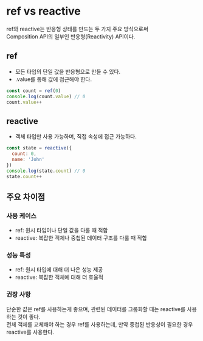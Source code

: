 # ref vs reactive
ref와 reactive는 반응형 상태를 만드는 두 가지 주요 방식으로써 <br>
Composition API의 일부인 반응형(Reactivity) API이다.

## ref
+ 모든 타입의 단일 값을 반응형으로 만들 수 있다.
+ .value를 통해 값에 접근해야 한다.
```js
const count = ref(0)
console.log(count.value) // 0
count.value++ 
```

## reactive
+ 객체 타입만 사용 가능하며, 직접 속성에 접근 가능하다.
```js
const state = reactive({
  count: 0,
  name: 'John'
})
console.log(state.count) // 0
state.count++
```

## 주요 차이점

### 사용 케이스
+ ref: 원시 타입이나 단일 값을 다룰 때 적합
+ reactive: 복잡한 객체나 중첩된 데이터 구조를 다룰 때 적합

### 성능 특성
+ ref: 원시 타입에 대해 더 나은 성능 제공
+ reactive: 복잡한 객체에 대해 더 효율적

### 권장 사항
단순한 값은 ref를 사용하는게 좋으며, 관련된 데이터를 그룹화할 때는 reactive를 사용하는 것이 좋다. <br>
전체 객체를 교체해야 하는 경우 ref를 사용하는데, 만약 중첩된 반응성이 필요한 경우 reactive를 사용한다.
